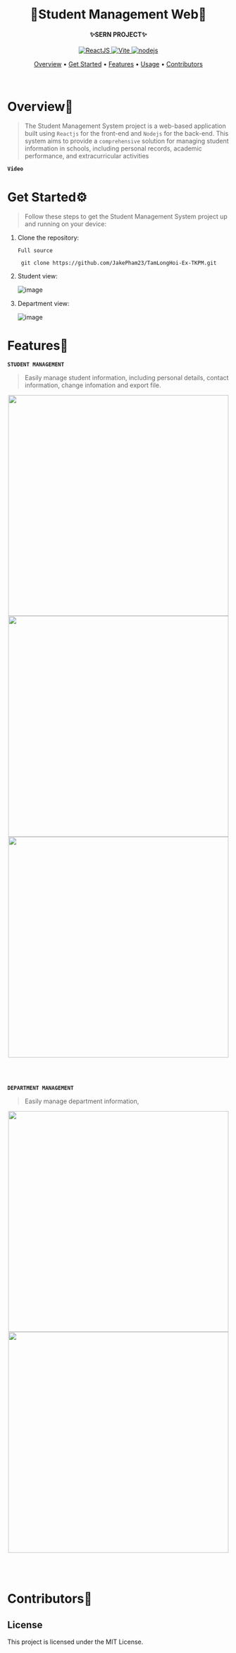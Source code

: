 <div align="center">
   <h1 align="center">
      🏫Student Management Web🏫
   <h4 align="center">
      <h4>✨SERN PROJECT✨</h4>
               <p>
                    <a href="https://react.dev/">
                        <img src="https://img.shields.io/badge/Reactjs-%3E%3D19.0.0-blue" alt="ReactJS">
                    </a>
                    <a href="https://vitejs.dev/">
                        <img src="https://img.shields.io/badge/Vite-%3E%3D6.2.0-orange" alt="Vite">
                    </a>
                    <a href="https://nodejs.org/en">
                        <img src="https://img.shields.io/badge/NodeJS-%3E%3D23.7.0-green" alt="nodejs">
                    </a>
                </p>
         <p>
            <a href="#Overview">Overview</a>
            •
            <a href="#GetStarted">Get Started</a>
            •
            <a href="#Features">Features</a>
            •
            <a href="#Usage">Usage</a>
            •
            <a href="#Contributors">Contributors</a>
         </p>
      </h4>
   </h3>
   <br>
</div>

<div align="left">
   <h1 align="left" id="Overview">Overview👋</h1>
   
   >The Student Management System project is a web-based application built using `Reactjs` for the front-end and `Nodejs` for the back-end. This system aims to provide a `comprehensive` solution for managing student information in schools, including personal records, academic performance, and extracurricular activities
   
   **`Video`**
   
   <h1 id="GetStarted">Get Started⚙️</h1>
   
   >Follow these steps to get the Student Management System project up and running on your device:
   1. Clone the repository:

      `Full source`
      
           git clone https://github.com/JakePham23/TamLongHoi-Ex-TKPM.git
      
   2. Student view:
   
       ![image](https://github.com/JakePham23/TamLongHoi-Ex-TKPM/blob/web/ex01/fontend/src/assets/images/local/StudentView.png)

   3. Department view:
   
       ![image](https://github.com/JakePham23/TamLongHoi-Ex-TKPM/blob/web/ex01/fontend/src/assets/images/local/DepartmetView.png)

   <h1 id="Features">Features🤖</h1>
   
   **`STUDENT MANAGEMENT`**
   >Easily manage student information, including personal details, contact information, change infomation and export file.
   <p align="center">
      <img src="https://github.com/JakePham23/TamLongHoi-Ex-TKPM/blob/web/ex01/fontend/src/assets/images/local/StudentFeatures1.png" width="500">
      <img src="https://github.com/JakePham23/TamLongHoi-Ex-TKPM/blob/web/ex01/fontend/src/assets/images/local/StudentFeatures2.png" width="500">      
      <img src="https://github.com/JakePham23/TamLongHoi-Ex-TKPM/blob/web/ex01/fontend/src/assets/images/local/StudentFeatures3.png" width="500">
   </p>
   
   <br></br>
   
   **`DEPARTMENT MANAGEMENT`**
   >Easily manage department information,
   <p align="center">
      <img src="https://github.com/JakePham23/TamLongHoi-Ex-TKPM/blob/web/ex01/fontend/src/assets/images/local/DepartmentFeatures1.png" width="500">
      <img src="https://github.com/JakePham23/TamLongHoi-Ex-TKPM/blob/web/ex01/fontend/src/assets/images/local/DepartmentFeatures2.png" width="500">
   </p>


   <p align="center">
   <br></br>
  
   <h1 id="Contributors">Contributors🤝</h1>
   
   <!-- <a href="https://github.com/EdogawaCoTrung/StudentManagement-frontend-Reactjs-TailwindCSS/graphs/contributors">
      <img src="https://contrib.rocks/image?repo=EdogawaCoTrung/StudentManagement-frontend-Reactjs-TailwindCSS" />
  </a> -->
   
   ## License
   This project is licensed under the MIT License.
</div>